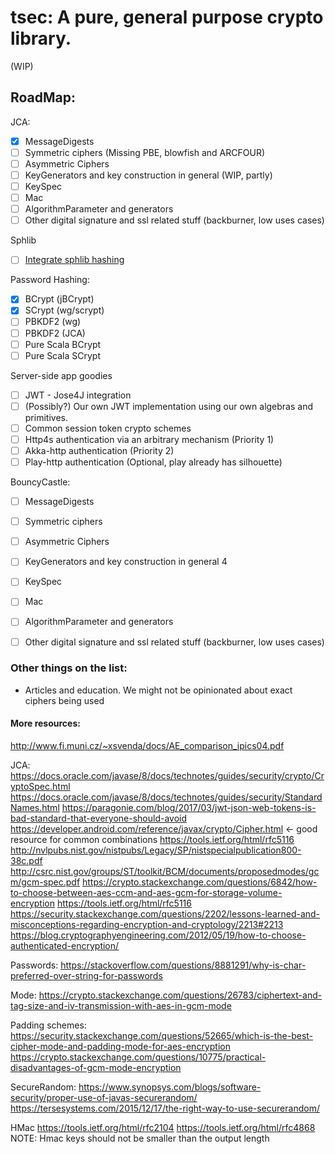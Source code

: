 # tsec: A pure, general purpose crypto library.

(WIP)

## RoadMap:

JCA:
- [x] MessageDigests
- [ ] Symmetric ciphers (Missing PBE, blowfish and ARCFOUR)
- [ ] Asymmetric Ciphers
- [ ] KeyGenerators and key construction in general (WIP, partly)
- [ ] KeySpec
- [ ] Mac
- [ ] AlgorithmParameter and generators
- [ ] Other digital signature and ssl related stuff (backburner, low uses cases)

Sphlib
- [ ] [Integrate sphlib hashing](http://www.saphir2.com/sphlib/)

Password Hashing:
- [x] BCrypt (jBCrypt)
- [x] SCrypt (wg/scrypt)
- [ ] PBKDF2 (wg)
- [ ] PBKDF2 (JCA)
- [ ] Pure Scala BCrypt
- [ ] Pure Scala SCrypt

Server-side app goodies
- [ ] JWT - Jose4J integration
- [ ] (Possibly?) Our own JWT implementation using our own algebras and primitives.
- [ ] Common session token crypto schemes
- [ ] Http4s authentication via an arbitrary mechanism (Priority 1)
- [ ] Akka-http authentication (Priority 2)
- [ ] Play-http authentication (Optional, play already has silhouette)

BouncyCastle:
- [ ] MessageDigests
- [ ] Symmetric ciphers
- [ ] Asymmetric Ciphers
- [ ] KeyGenerators and key construction in general 4
- [ ] KeySpec
- [ ] Mac
- [ ] AlgorithmParameter and generators
- [ ] Other digital signature and ssl related stuff (backburner, low uses cases)


### Other things on the list:
- Articles and education. We might not be opinionated about exact ciphers being used


#### More resources:

http://www.fi.muni.cz/~xsvenda/docs/AE_comparison_ipics04.pdf


 JCA: https://docs.oracle.com/javase/8/docs/technotes/guides/security/crypto/CryptoSpec.html
 https://docs.oracle.com/javase/8/docs/technotes/guides/security/StandardNames.html
 https://paragonie.com/blog/2017/03/jwt-json-web-tokens-is-bad-standard-that-everyone-should-avoid
 https://developer.android.com/reference/javax/crypto/Cipher.html <- good resource for common combinations
 https://tools.ietf.org/html/rfc5116
 http://nvlpubs.nist.gov/nistpubs/Legacy/SP/nistspecialpublication800-38c.pdf
 http://csrc.nist.gov/groups/ST/toolkit/BCM/documents/proposedmodes/gcm/gcm-spec.pdf
 https://crypto.stackexchange.com/questions/6842/how-to-choose-between-aes-ccm-and-aes-gcm-for-storage-volume-encryption
 https://tools.ietf.org/html/rfc5116
 https://security.stackexchange.com/questions/2202/lessons-learned-and-misconceptions-regarding-encryption-and-cryptology/2213#2213
 https://blog.cryptographyengineering.com/2012/05/19/how-to-choose-authenticated-encryption/
 
 
 Passwords:
 https://stackoverflow.com/questions/8881291/why-is-char-preferred-over-string-for-passwords
 
 Mode:
 https://crypto.stackexchange.com/questions/26783/ciphertext-and-tag-size-and-iv-transmission-with-aes-in-gcm-mode
 

Padding schemes: 
  https://security.stackexchange.com/questions/52665/which-is-the-best-cipher-mode-and-padding-mode-for-aes-encryption
  https://crypto.stackexchange.com/questions/10775/practical-disadvantages-of-gcm-mode-encryption
  
SecureRandom:
https://www.synopsys.com/blogs/software-security/proper-use-of-javas-securerandom/
https://tersesystems.com/2015/12/17/the-right-way-to-use-securerandom/

HMac
https://tools.ietf.org/html/rfc2104
https://tools.ietf.org/html/rfc4868
NOTE: Hmac keys should not be smaller than the output length
